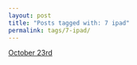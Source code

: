 ```yaml
---
layout: post
title: "Posts tagged with: 7 ipad"
permalink: tags/7-ipad/
---
```

[October 23rd](/2012/10/october-23rd)
